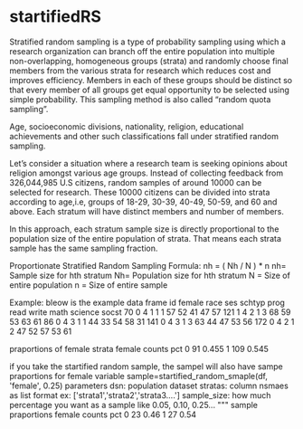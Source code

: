 # startifiedRS
Stratified random sampling is a type of probability sampling using which a research organization can branch off the entire population into multiple non-overlapping, homogeneous groups (strata) and randomly choose final members from the various strata for research which reduces cost and improves efficiency. Members in each of these groups should be distinct so that every member of all groups get equal opportunity to be selected using simple probability. This sampling method is also called “random quota sampling”.

Age, socioeconomic divisions, nationality, religion, educational achievements and other such classifications fall under stratified random sampling.

Let’s consider a situation where a research team is seeking opinions about religion amongst various age groups. Instead of collecting feedback from 326,044,985 U.S citizens, random samples of around 10000 can be selected for research. These 10000 citizens can be divided into strata according to age,i.e, groups of 18-29, 30-39, 40-49, 50-59, and 60 and above. Each stratum will have distinct members and number of members.

In this approach, each stratum sample size is directly proportional to the population size of the entire population of strata. That means each strata sample has the same sampling fraction.

Proportionate Stratified Random Sampling Formula: nh = ( Nh / N ) * n
nh= Sample size for hth stratum
Nh= Population size for hth stratum
N = Size of entire population
n = Size of entire sample

Example: bleow is the example data frame
id	female	race	ses	schtyp	prog	read	write	math	science	socst
70	  0	  4	  1	  1	  1	  57	  52	  41	  47	  57
121	  1	  4	  2	  1	  3	  68	  59	  53	  63	  61
86	  0	  4	  3	  1	  1	  44	  33	  54	  58	  31
141	  0	  4	  3	  1	  3	  63	  44	  47	  53	  56
172	  0	  4	  2	  1	  2	  47	  52	  57	  53	  61

praportions of female strata
female  counts    pct
0        91  0.455
1       109  0.545

if you take the startified random sample, the sampel will also have sampe praportions for female variable
sample=startified_random_smaple(df, 'female', 0.25)
parameters
    dsn: population dataset
    stratas: column nsmaes as list format ex: ['strata1','strata2','strata3....']
    sample_size: how much percentage you want as a sample like 0.05, 0.10, 0.25...
    """
sample praportions
female	counts	pct
0   23	0.46
1 	27	0.54
